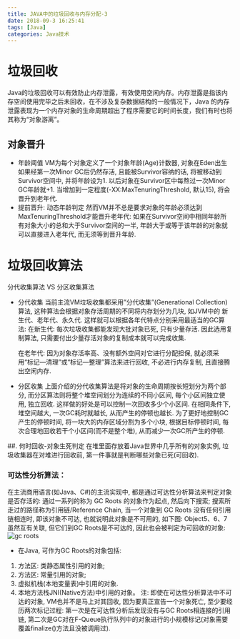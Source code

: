 ```yaml
---
title: JAVA中的垃圾回收与内存分配-3
date: 2018-09-3 16:25:41
tags: [Java]
categories: Java技术
---
```

# 垃圾回收
Java的垃圾回收可以有效防止内存泄露，有效使用空闲内存。内存泄露是指该内存空间使用完毕之后未回收，在不涉及复杂数据结构的一般情况下，Java 的内存泄露表现为一个内存对象的生命周期超出了程序需要它的时间长度，我们有时也将其称为“对象游离”。

## 对象晋升
* 年龄阈值
VM为每个对象定义了一个对象年龄(Age)计数器, 对象在Eden出生如果经第一次Minor GC后仍然存活, 且能被Survivor容纳的话, 将被移动到Survivor空间中, 并将年龄设为1. 以后对象在Survivor区中每熬过一次Minor GC年龄就+1. 当增加到一定程度(-XX:MaxTenuringThreshold, 默认15), 将会晋升到老年代.
* 提前晋升: 动态年龄判定
然而VM并不总是要求对象的年龄必须达到MaxTenuringThreshold才能晋升老年代: 如果在Survivor空间中相同年龄所有对象大小的总和大于Survivor空间的一半, 年龄大于或等于该年龄的对象就可以直接进入老年代, 而无须等到晋升年龄.

# 垃圾回收算法
分代收集算法 VS 分区收集算法
* 分代收集
当前主流VM垃圾收集都采用”分代收集”(Generational Collection)算法, 这种算法会根据对象存活周期的不同将内存划分为几块, 如JVM中的 新生代、老年代、永久代. 这样就可以根据各年代特点分别采用最适当的GC算法:
    在新生代: 每次垃圾收集都能发现大批对象已死, 只有少量存活. 因此选用复制算法, 只需要付出少量存活对象的复制成本就可以完成收集.

    在老年代: 因为对象存活率高、没有额外空间对它进行分配担保, 就必须采用“标记—清理”或“标记—整理”算法来进行回收, 不必进行内存复制, 且直接腾出空闲内存.
* 分区收集
上面介绍的分代收集算法是将对象的生命周期按长短划分为两个部分, 而分区算法则将整个堆空间划分为连续的不同小区间, 每个小区间独立使用, 独立回收. 这样做的好处是可以控制一次回收多少个小区间.
在相同条件下, 堆空间越大, 一次GC耗时就越长, 从而产生的停顿也越长. 为了更好地控制GC产生的停顿时间, 将一块大的内存区域分割为多个小块, 根据目标停顿时间, 每次合理地回收若干个小区间(而不是整个堆), 从而减少一次GC所产生的停顿.

##. 何时回收-对象生死判定
在堆里面存放着Java世界中几乎所有的对象实例, 垃圾收集器在对堆进行回收前, 第一件事就是判断哪些对象已死(可回收).
### 可达性分析算法：
在主流商用语言(如Java、C#)的主流实现中, 都是通过可达性分析算法来判定对象是否存活的: 通过一系列的称为 GC Roots 的对象作为起点, 然后向下搜索; 搜索所走过的路径称为引用链/Reference Chain, 当一个对象到 GC Roots 没有任何引用链相连时, 即该对象不可达, 也就说明此对象是不可用的, 如下图: Object5、6、7 虽然互有关联, 但它们到GC Roots是不可达的, 因此也会被判定为可回收的对象:
![gc roots](./GCROOTS.jpg)
* 在Java, 可作为GC Roots的对象包括:
1. 方法区: 类静态属性引用的对象;
2. 方法区: 常量引用的对象;
3. 虚拟机栈(本地变量表)中引用的对象.
4. 本地方法栈JNI(Native方法)中引用的对象。
注: 即使在可达性分析算法中不可达的对象, VM也并不是马上对其回收, 因为要真正宣告一个对象死亡, 至少要经历两次标记过程: 第一次是在可达性分析后发现没有与GC Roots相连接的引用链, 第二次是GC对在F-Queue执行队列中的对象进行的小规模标记(对象需要覆盖finalize()方法且没被调用过).